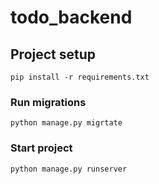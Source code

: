 # todo_backend

## Project setup
```
pip install -r requirements.txt
```

### Run migrations 
```
python manage.py migrtate
```

### Start project
```
python manage.py runserver
```